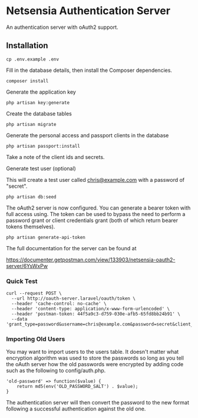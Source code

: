 # Netsensia Authentication Server

An authentication server with oAuth2 support.
 
## Installation

	cp .env.example .env
	
Fill in the database details, then install the Composer dependencies.

	composer install
	
Generate the application key

    php artisan key:generate

Create the database tables

	php artisan migrate
	
Generate the personal access and passport clients in the database

	php artisan passport:install
	
Take a note of the client ids and secrets.
	
Generate test user (optional)

This will create a test user called chris@example.com with a password of "secret".

	php artisan db:seed
	
The oAuth2 server is now configured. You can generate a bearer token with full access using. The token can be used to bypass the need
to perform a password grant or client credentials grant (both of which return bearer tokens themselves).

	php artisan generate-api-token
	
The full documentation for the server can be found at 

https://documenter.getpostman.com/view/133903/netsensia-oauth2-server/6YsWxPw

### Quick Test

	curl --request POST \
	  --url http://oauth-server.laravel/oauth/token \
	  --header 'cache-control: no-cache' \
	  --header 'content-type: application/x-www-form-urlencoded' \
	  --header 'postman-token: 44f5a9c3-d759-030e-afb5-65fd8bb24b91' \
	  --data 'grant_type=password&username=chris@example.com&password=secret&client_id=2&client_secret=CLIENT_SECRET_FOR_CLIENT_2&scope=*'
  
### Importing Old Users

You may want to import users to the users table. It doesn't matter what encryption algorithm was used to store the passwords so long as you tell the oAuth server how the old passwords were encrypted by adding code such as the following to config/auth.php.

    'old-password' => function($value) {
        return md5(env('OLD_PASSWORD_SALT') . $value);
    }
    
The authentication server will then convert the password to the new format following a successful authentication against the old one.
